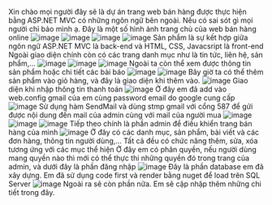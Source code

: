 Xin chào mọi người đây sẽ là dự án trang web bán hàng được thực hiện bằng ASP.NET MVC có những ngôn ngữ bên ngoài. Nếu có sai sót gì mọi người chỉ bảo mình ạ.
Đây là một số hình ảnh trang chủ của web bán hàng online
![image](https://github.com/tranquagminh/WebBanHangOnline/assets/118581461/bc49df1e-05de-469f-9408-4afcee88caad)
![image](https://github.com/tranquagminh/WebBanHangOnline/assets/118581461/e68ffdda-4934-4953-8b4d-43cf355d7770)
![image](https://github.com/tranquagminh/WebBanHangOnline/assets/118581461/66092e1e-e79d-4ffc-9ac8-38baafb5a925)
![image](https://github.com/tranquagminh/WebBanHangOnline/assets/118581461/85b337d1-8dd6-4311-9086-6fa881ced65c)
Sản phẩm là sự kết hợp giữa ngôn ngữ ASP.NET MVC là back-end và HTML, CSS, Javacsript là front-end
Ngoài giao diện chính còn có các trang danh mục như là tin tức, liên hệ, sản phẩm,...
![image](https://github.com/tranquagminh/WebBanHangOnline/assets/118581461/e396561b-b015-44da-bbc8-beb0af1c7656)
![image](https://github.com/tranquagminh/WebBanHangOnline/assets/118581461/8224c576-4d97-4408-a551-2116b6fe518a)
![image](https://github.com/tranquagminh/WebBanHangOnline/assets/118581461/a30667cb-fae9-4d78-af38-be26135d7db4)
Ngoài ta còn thể xem được thông tin sản phẩm hoặc chi tiết các bài báo
![image](https://github.com/tranquagminh/WebBanHangOnline/assets/118581461/cfbc9d76-fd58-4174-9e09-a54b5070e79d)
![image](https://github.com/tranquagminh/WebBanHangOnline/assets/118581461/616e88da-3f13-4d37-9a3e-1e0dc99fa650)
Bây giờ ta có thể thêm sản phẩm vào giỏ hàng, và đây là giao diện khi thêm vào.
![image](https://github.com/tranquagminh/WebBanHangOnline/assets/118581461/8d744f0d-00b9-4d19-8ff8-a0dfde8b6797)
Giao diện khi nhập thông tin thanh toán
![image](https://github.com/tranquagminh/WebBanHangOnline/assets/118581461/135abe00-1c99-466f-8c56-c5f27af8acba)
Ở đây em đã add vào web.config gmail của em cùng password email do google cung cấp 
![image](https://github.com/tranquagminh/WebBanHangOnline/assets/118581461/957ab9db-345b-4f30-9e2e-9af3688ec4f9)
Sử dụng hàm SendMail và dùng stmp gmail với cổng 587 để gửi được nội dung đến mail của admin cùng với mail của người mua
![image](https://github.com/tranquagminh/WebBanHangOnline/assets/118581461/9aaa0bd4-743b-42e9-aff6-cac906c8c6a7)
![image](https://github.com/tranquagminh/WebBanHangOnline/assets/118581461/8b196e14-3ad3-4116-b12b-c054e80455a8)
![image](https://github.com/tranquagminh/WebBanHangOnline/assets/118581461/10737964-be0e-41c9-ba43-cfcaa82b61b6)
Tiếp theo chính là phần admin để điều khiển trang bán hàng của mình
![image](https://github.com/tranquagminh/WebBanHangOnline/assets/118581461/b065c3f5-3445-4c41-bfb9-80dbe51c7c15)
Ở đây có các danh mục, sản phẩm, bài viết và các đơn hàng, thông tin người dùng,...
Tất cả đều có chức năng thêm, sửa, xóa tương ứng với các mục thể hiện
Ở đây em có phân quyền, nếu người dùng mang quyền nào thì mới có thể thực thi những quyền đó trong trang của admin, và dưới đây là phần đăng nhập
![image](https://github.com/tranquagminh/WebBanHangOnline/assets/118581461/96c675ef-e750-46d8-9740-b6efb11432ae)
Đây là phần database em đã xây dựng. Em đã sử dụng code first và render bằng nuget để load trên SQL Server
![image](https://github.com/tranquagminh/WebBanHangOnline/assets/118581461/c2e648d2-0dca-4b32-bbf3-e582a3a180d3)
Ngoài ra sẽ còn phần nữa. Em sẽ cập nhập thêm những chi tiết trong đây.










